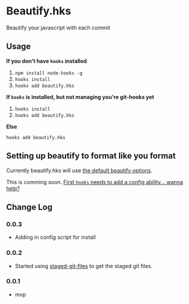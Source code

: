 # Beautify.hks

Beautify your javascript with each commit

## Usage

**If you don't have `hooks` installed**

1. `npm install node-hooks -g`
2. `hooks install`
3. `hooks add beautify.hks`

**If `hooks` is installed, but not managing you're git-hooks yet**

1. `hooks install`
2. `hooks add beautify.hks`

**Else**

`hooks add beautify.hks`

## Setting up beautify to format like you format

Currently beautify.hks will use [the default beautify options](./beautify_defaults.json).

This is comming soon. [First `hooks` needs to add a config ability... wanna help?](https://github.com/mcwhittemore/node-hooks/issues/10)

## Change Log

### 0.0.3

* Adding in config script for install

### 0.0.2

* Started using [staged-git-files](https://npmjs.org/package/staged-git-files) to get the staged git files.

### 0.0.1

* mvp